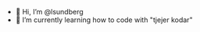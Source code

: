 - 👋 Hi, I’m @lsundberg
- 🌱 I’m currently learning how to code with "tjejer kodar"

<!---
lsundberg/lsundberg is a ✨ special ✨ repository because its `README.md` (this file) appears on your GitHub profile.
You can click the Preview link to take a look at your changes.
--->
